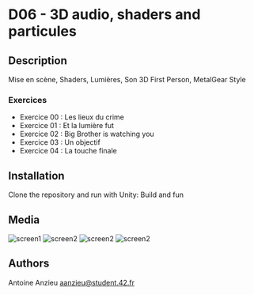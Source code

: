 # D06 - 3D audio, shaders and particules

## Description

Mise en scène, Shaders, Lumières, Son 3D
First Person, MetalGear Style

### Exercices

- Exercice 00 : Les lieux du crime
- Exercice 01 : Et la lumière fut 
- Exercice 02 : Big Brother is watching you
- Exercice 03 : Un objectif
- Exercice 04 : La touche finale

## Installation

Clone the repository and run with Unity:
Build and fun

## Media

![screen1](ScreeShot/screen1.png)
![screen2](ScreeShot/screen2.png)
![screen2](ScreeShot/screen3.png)
![screen2](ScreeShot/screen4.png)

## Authors

Antoine Anzieu
aanzieu@student.42.fr